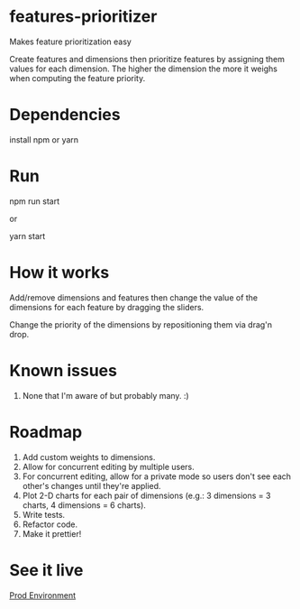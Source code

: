 # features-prioritizer
Makes feature prioritization easy

Create features and dimensions then prioritize features by assigning them values for each dimension. The higher the dimension the more it weighs when computing the feature priority.

# Dependencies

install npm or yarn

# Run

npm run start

or

yarn start

# How it works

Add/remove dimensions and features then change the value of the dimensions
for each feature by dragging the sliders.

Change the priority of the dimensions by repositioning them via drag'n drop.

# Known issues

1. None that I'm aware of but probably many. :)

# Roadmap

1. Add custom weights to dimensions.
2. Allow for concurrent editing by multiple users.
3. For concurrent editing, allow for a private mode so users don't see each other's changes until they're applied.
4. Plot 2-D charts for each pair of dimensions (e.g.: 3 dimensions = 3 charts, 4 dimensions = 6 charts).
5. Write tests.
6. Refactor code.
7. Make it prettier!

# See it live

[Prod Environment](https://features-prioritizer.herokuapp.com/)
